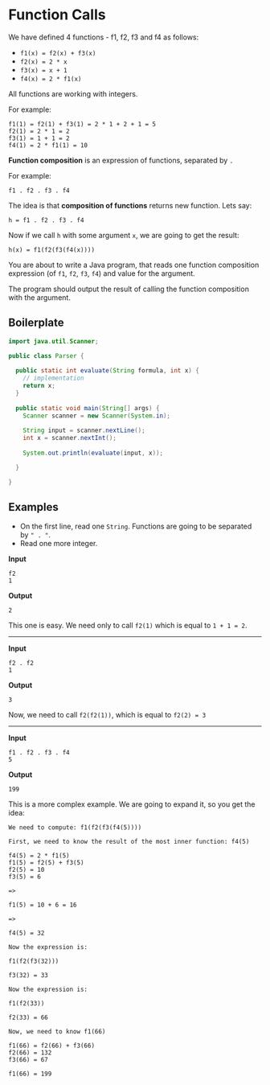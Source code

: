 # Function Calls

We have defined 4 functions - f1, f2, f3 and f4 as follows:

* `f1(x) = f2(x) + f3(x)`
* `f2(x) = 2 * x`
* `f3(x) = x + 1`
* `f4(x) = 2 * f1(x)`

All functions are working with integers.

For example:

```
f1(1) = f2(1) + f3(1) = 2 * 1 + 2 + 1 = 5
f2(1) = 2 * 1 = 2
f3(1) = 1 + 1 = 2
f4(1) = 2 * f1(1) = 10
```

**Function composition** is an expression of functions, separated by `.`

For example:

```
f1 . f2 . f3 . f4
```

The idea is that **composition of functions** returns new function. Lets say:

```
h = f1 . f2 . f3 . f4
```

Now if we call `h` with some argument `x`, we are going to get the result:

```
h(x) = f1(f2(f3(f4(x))))
```

You are about to write a Java program, that reads one function composition expression (of `f1`, `f2`, `f3`, `f4`) and value for the argument.

The program should output the result of calling the function composition with the argument.

## Boilerplate

```java
import java.util.Scanner;

public class Parser {
  
  public static int evaluate(String formula, int x) {
    // implementation
    return x;
  }
  
  public static void main(String[] args) {
    Scanner scanner = new Scanner(System.in);
    
    String input = scanner.nextLine();
    int x = scanner.nextInt();
    
    System.out.println(evaluate(input, x));

  }

}
```

## Examples

* On the first line, read one `String`. Functions are going to be separated by `" . "`.
* Read one more integer.

**Input**

```
f2
1
```

**Output**

```
2
```

This one is easy. We need only to call `f2(1)` which is equal to `1 + 1 = 2`.

---

**Input**

```
f2 . f2
1
```

**Output**

```
3
```

Now, we need to call `f2(f2(1))`, which is equal to `f2(2) = 3`

---

**Input**

```
f1 . f2 . f3 . f4
5
```

**Output**

```
199
```

This is a more complex example. We are going to expand it, so you get the idea:

```
We need to compute: f1(f2(f3(f4(5))))

First, we need to know the result of the most inner function: f4(5)

f4(5) = 2 * f1(5)
f1(5) = f2(5) + f3(5)
f2(5) = 10
f3(5) = 6

=>

f1(5) = 10 + 6 = 16

=>

f4(5) = 32

Now the expression is:

f1(f2(f3(32)))

f3(32) = 33

Now the expression is:

f1(f2(33))

f2(33) = 66

Now, we need to know f1(66)

f1(66) = f2(66) + f3(66)
f2(66) = 132
f3(66) = 67

f1(66) = 199
```
